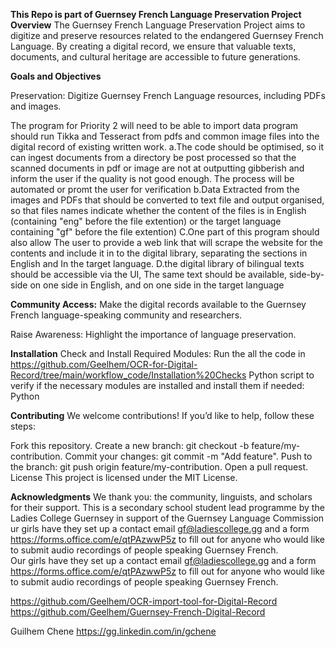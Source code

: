 **This Repo is part of Guernsey French Language Preservation Project**
**Overview**
The Guernsey French Language Preservation Project aims to digitize and preserve resources related to the endangered Guernsey French Language. By creating a digital record, we ensure that valuable texts, documents, and cultural heritage are accessible to future generations.

**Goals and Objectives**

Preservation: Digitize Guernsey French Language resources, including PDFs and images. 

The program for Priority 2 will need to be able to import data program should run Tikka and Tesseract from pdfs and common image files into the digital record of existing written work.
    a.The code should be optimised, so it can ingest documents from a directory be post processed so that the scanned documents in pdf or image are not at outputting gibberish and inform the user if the quality is not good enough. The process will be automated or promt the user for verification
    b.Data Extracted from the images and PDFs that should be converted to text file and output organised, so that files names indicate whether the content of the files is in English (containing "eng" before the file extention) or the target language containing "gf" before the file extention)
    C.One part of this program should also allow The user to provide a web link that will scrape the website for the contents and include it in to the digital library, separating the sections in English and In the target language.
    D.the digital library of bilingual texts should be accessible via the UI, The same text should be available, side-by-side on one side in English, and on one side in the target language

**Community Access:** Make the digital records available to the Guernsey French language-speaking community and researchers.

Raise Awareness: Highlight the importance of language preservation.

**Installation**
Check and Install Required Modules:
Run the all the code in https://github.com/Geelhem/OCR-for-Digital-Record/tree/main/workflow_code/Installation%20Checks
Python script to verify if the necessary modules are installed and install them if needed:
Python

**Contributing**
We welcome contributions! If you’d like to help, follow these steps:

Fork this repository.
Create a new branch: git checkout -b feature/my-contribution.
Commit your changes: git commit -m "Add feature".
Push to the branch: git push origin feature/my-contribution.
Open a pull request.
License
This project is licensed under the MIT License.

**Acknowledgments**
We thank you: the community, linguists, and scholars for their support. This is a secondary school student lead programme by the Ladies College Guernsey in support of the Guernsey Language Commission ur girls have they set up a contact email gf@ladiescollege.gg and a form https://forms.office.com/e/qtPAzwwP5z to fill out for  anyone who would like to submit audio recordings of people speaking Guernsey French.  
Our girls have they set up a contact email gf@ladiescollege.gg and a form https://forms.office.com/e/qtPAzwwP5z to fill out for  anyone who would like to submit audio recordings of people speaking Guernsey French.  

https://github.com/Geelhem/OCR-import-tool-for-Digital-Record 
https://github.com/Geelhem/Guernsey-French-Digital-Record

Guilhem Chene 
https://gg.linkedin.com/in/gchene 
